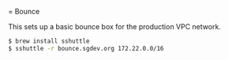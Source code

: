 = Bounce

This sets up a basic bounce box for the production VPC network.

```bash
$ brew install sshuttle
$ sshuttle -r bounce.sgdev.org 172.22.0.0/16
```
